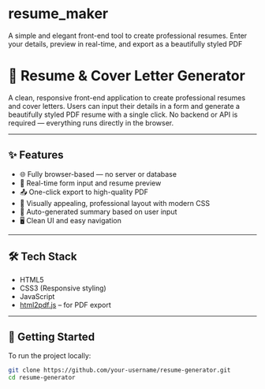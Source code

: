 # resume_maker
A simple and elegant front-end tool to create professional resumes. Enter your details, preview in real-time, and export as a beautifully styled PDF
# 📝 Resume & Cover Letter Generator

A clean, responsive front-end application to create professional resumes and cover letters. Users can input their details in a form and generate a beautifully styled PDF resume with a single click. No backend or API is required — everything runs directly in the browser.

---

## ✨ Features

- 🌐 Fully browser-based — no server or database
- 📄 Real-time form input and resume preview
- 📤 One-click export to high-quality PDF
- 🎨 Visually appealing, professional layout with modern CSS
- 🧠 Auto-generated summary based on user input
- 🖥️ Clean UI and easy navigation

---

## 🛠️ Tech Stack

- HTML5
- CSS3 (Responsive styling)
- JavaScript
- [html2pdf.js](https://github.com/eKoopmans/html2pdf) – for PDF export

---

## 🚀 Getting Started

To run the project locally:

```bash
git clone https://github.com/your-username/resume-generator.git
cd resume-generator

